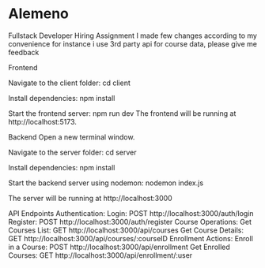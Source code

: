 # Alemeno 
Fullstack Developer Hiring Assignment
I made few changes according to my convenience for instance i use 3rd party api for course data, please give me feedback 

Frontend

Navigate to the client folder:
cd client

Install dependencies:
npm install


Start the frontend server:
npm run dev
The frontend will be running at http://localhost:5173.

Backend
Open a new terminal window.

Navigate to the server folder:
cd server


Install dependencies:
npm install

Start the backend server using nodemon:
nodemon index.js

The server will be running at http://localhost:3000

API Endpoints
Authentication:
Login: POST http://localhost:3000/auth/login
Register: POST http://localhost:3000/auth/register
Course Operations:
Get Courses List: GET http://localhost:3000/api/courses
Get Course Details: GET http://localhost:3000/api/courses/:courseID
Enrollment Actions:
Enroll in a Course: POST http://localhost:3000/api/enrollment
Get Enrolled Courses: GET http://localhost:3000/api/enrollment/:user


